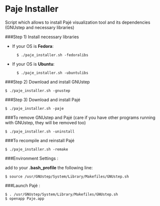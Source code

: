 Paje Installer
==============

Script which allows to install Pajé visualization tool and its dependencies (GNUstep and necessary libraries)


###Step 1) Install necessary libraries

- If your OS is __Fedora__:

        $ ./paje_installer.sh -fedoralibs

- If your OS is __Ubuntu__:

        $ ./paje_installer.sh -ubuntulibs

###Step 2) Download and install GNUstep

    $ ./paje_installer.sh -gnustep

###Step 3) Download and install Pajé

    $ ./paje_installer.sh -paje

###To remove GNUstep and Pajé (care if you have other programs running with GNUstep, they will be removed too)

    $ ./paje_installer.sh -uninstall

###To recompile and reinstall Pajé

    $ ./paje_installer.sh -remake

###Environment Settings : 

add to your __.bash_profile__ the following line:

    $ source /usr/GNUstep/System/Library/Makefiles/GNUstep.sh
    
###Launch Pajé : 

    $ . /usr/GNUstep/System/Library/Makefiles/GNUstep.sh
    $ openapp Paje.app

